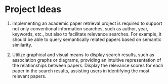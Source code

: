 # Project Ideas

1. Implementing an academic paper retrieval project is required to support not only conventional information searches, such as author, year, keywords, etc., but also to facilitate relevance searches. For example, it should be able to query semantically related papers based on semantic similarity.

2. Utilize graphical and visual means to display search results, such as association graphs or diagrams, providing an intuitive representation of the relationships between papers. Display the relevance scores for each paper in the search results, assisting users in identifying the most relevant papers.
